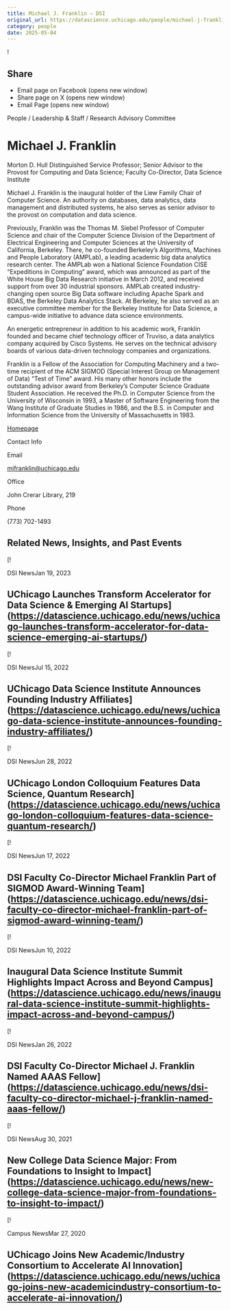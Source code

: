 ```yaml
---
title: Michael J. Franklin – DSI
original_url: https://datascience.uchicago.edu/people/michael-j-franklin
category: people
date: 2025-05-04
---
```


<!-- Table-like structure detected -->

!

## Share

* Email page on Facebook (opens new window)
* Share page on X (opens new window)
* Email Page (opens new window)

<!-- Table-like structure detected -->

People / Leadership & Staff / Research Advisory Committee

# Michael J. Franklin

Morton D. Hull Distinguished Service Professor; Senior Advisor to the Provost for Computing and Data Science; Faculty Co-Director, Data Science Institute

Michael J. Franklin is the inaugural holder of the Liew Family Chair of Computer Science. An authority on databases, data analytics, data management and distributed systems, he also serves as senior advisor to the provost on computation and data science.

Previously, Franklin was the Thomas M. Siebel Professor of Computer Science and chair of the Computer Science Division of the Department of Electrical Engineering and Computer Sciences at the University of California, Berkeley. There, he co-founded Berkeley’s Algorithms, Machines and People Laboratory (AMPLab), a leading academic big data analytics research center. The AMPLab won a National Science Foundation CISE “Expeditions in Computing” award, which was announced as part of the White House Big Data Research initiative in March 2012, and received support from over 30 industrial sponsors. AMPLab created industry-changing open source Big Data software including Apache Spark and BDAS, the Berkeley Data Analytics Stack. At Berkeley, he also served as an executive committee member for the Berkeley Institute for Data Science, a campus-wide initiative to advance data science environments.

An energetic entrepreneur in addition to his academic work, Franklin founded and became chief technology officer of Truviso, a data analytics company acquired by Cisco Systems. He serves on the technical advisory boards of various data-driven technology companies and organizations.

Franklin is a Fellow of the Association for Computing Machinery and a two-time recipient of the ACM SIGMOD (Special Interest Group on Management of Data) “Test of Time” award. His many other honors include the outstanding advisor award from Berkeley’s Computer Science Graduate Student Association. He received the Ph.D. in Computer Science from the University of Wisconsin in 1993, a Master of Software Engineering from the Wang Institute of Graduate Studies in 1986, and the B.S. in Computer and Information Science from the University of Massachusetts in 1983.

[Homepage](https://computerscience.uchicago.edu/people/profile/michael-franklin/)

Contact Info

Email

[mjfranklin@uchicago.edu](mailto:mjfranklin@uchicago.edu)

Office

John Crerar Library, 219

Phone

(773) 702-1493

## Related News, Insights, and Past Events

<!-- Table-like structure detected -->

[!

DSI NewsJan 19, 2023

## UChicago Launches Transform Accelerator for Data Science & Emerging AI Startups](https://datascience.uchicago.edu/news/uchicago-launches-transform-accelerator-for-data-science-emerging-ai-startups/)
[!

DSI NewsJul 15, 2022

## UChicago Data Science Institute Announces Founding Industry Affiliates](https://datascience.uchicago.edu/news/uchicago-data-science-institute-announces-founding-industry-affiliates/)
[!

DSI NewsJun 28, 2022

## UChicago London Colloquium Features Data Science, Quantum Research](https://datascience.uchicago.edu/news/uchicago-london-colloquium-features-data-science-quantum-research/)
[!

DSI NewsJun 17, 2022

## DSI Faculty Co-Director Michael Franklin Part of SIGMOD Award-Winning Team](https://datascience.uchicago.edu/news/dsi-faculty-co-director-michael-franklin-part-of-sigmod-award-winning-team/)
[!

DSI NewsJun 10, 2022

## Inaugural Data Science Institute Summit Highlights Impact Across and Beyond Campus](https://datascience.uchicago.edu/news/inaugural-data-science-institute-summit-highlights-impact-across-and-beyond-campus/)
[!

DSI NewsJan 26, 2022

## DSI Faculty Co-Director Michael J. Franklin Named AAAS Fellow](https://datascience.uchicago.edu/news/dsi-faculty-co-director-michael-j-franklin-named-aaas-fellow/)
[!

DSI NewsAug 30, 2021

## New College Data Science Major: From Foundations to Insight to Impact](https://datascience.uchicago.edu/news/new-college-data-science-major-from-foundations-to-insight-to-impact/)
[!

Campus NewsMar 27, 2020

## UChicago Joins New Academic/Industry Consortium to Accelerate AI Innovation](https://datascience.uchicago.edu/news/uchicago-joins-new-academicindustry-consortium-to-accelerate-ai-innovation/)
